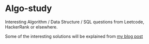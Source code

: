 # Algo-study
Interesting Algorithm / Data Structure / SQL questions from Leetcode, HackerRank or elsewhere.  

Some of the interesting solutions will be explained from [my blog post](https://kimdanny.github.io)
